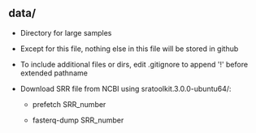 ## data/

- Directory for large samples

- Except for this file, nothing else in this file will be stored in github

- To include additional files or dirs, edit .gitignore to append '!' before extended pathname

- Download SRR file from NCBI using sratoolkit.3.0.0-ubuntu64/:

  - prefetch SRR_number
  
  - fasterq-dump SRR_number
